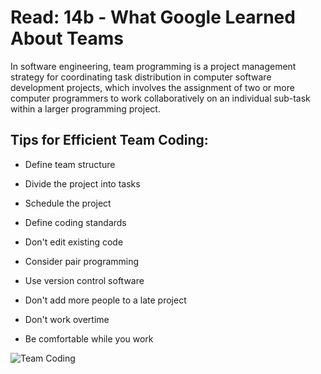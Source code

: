 # Read: 14b - What Google Learned About Teams
 In software engineering, team programming is a project management strategy for coordinating task distribution in computer software development projects, which involves the assignment of two or more computer programmers to work collaboratively on an individual sub-task within a larger programming project.

 ## Tips for Efficient Team Coding:

 * Define team structure

 * Divide the project into tasks

 * Schedule the project

 * Define coding standards

 * Don't edit existing code

 * Consider pair programming

 * Use version control software

 * Don't add more people to a late project

 * Don't work overtime
 
 * Be comfortable while you work

![Team Coding ](https://cdn.lynda.com/course/751331/751331-637199656388347506-16x9.jpg)

 



